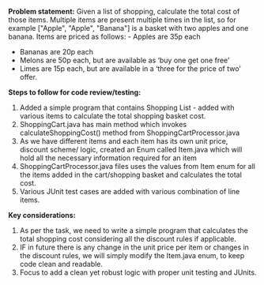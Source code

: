 **Problem statement:** 
Given a list of shopping, calculate the total cost of those items. Multiple items are present multiple times in the list, so for example ["Apple", "Apple", "Banana"] is a basket with two apples and one banana.
Items are priced as follows: - Apples are 35p each
- Bananas are 20p each
- Melons are 50p each, but are available as ‘buy one get one free’
- Limes are 15p each, but are available in a ‘three for the price of two’ offer.

**Steps to follow for code review/testing:**
1.	Added a simple program that contains Shopping List - added with various items to calculate the total shopping basket cost.
2.	ShoppingCart.java has main method which invokes calculateShoppingCost() method from ShoppingCartProcessor.java
3.	As we have different items and each item has its own unit price, discount scheme/ logic, created an Enum called Item.java which will hold all the necessary information required for an item
4.	ShoppingCartProcessor.java files uses the values from Item enum for all the items added in the cart/shopping basket and calculates the total cost.
5.	Various JUnit test cases are added with various combination of line items.

**Key considerations:**
1.	As per the task, we need to write a simple program that calculates the total shopping cost considering all the discount rules if applicable.
2.	IF in future there is any change in the unit price per item or changes in the discount rules, we will simply modify the Item.java enum, to keep code clean and readable.
3.	Focus to add a clean yet robust logic with proper unit testing and JUnits.

